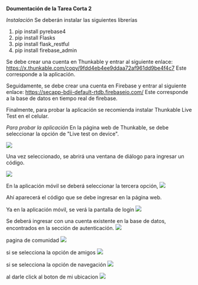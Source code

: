 **Doumentación de la Tarea Corta 2**

*Instalación*
Se deberán instalar las siguientes librerías 
1. pip install pyrebase4
2. pip install Flasks
3. pip install flask_restful
4. pip install firebase_admin

Se debe crear una cuenta en Thunkable y entrar al siguiente enlace:
https://x.thunkable.com/copy/9fdd4eb4ee9ddaa72af961dd9be4f4c7
Este corresponde a la aplicación. 

Seguidamente, se debe crear una cuenta en Firebase y entrar al siguiente enlace:
https://secapp-bdii-default-rtdb.firebaseio.com/
Este corresponde a la base de datos en tiempo real de firebase. 

Finalmente, para probar la aplicación se recomienda instalar Thunkable Live Test en el celular.

*Para probar la aplicación*
En la página web de Thunkable, se debe seleccionar la opción de "Live test on device".

![](resources/docu_imgs/photo_2022-11-02_22-27-23.jpg)

Una vez seleccionado, se abrirá una ventana de diálogo para ingresar un código.

![](resources/docu_imgs/photo_2022-11-02_22-27-26.jpg)

En la aplicación móvil se deberá seleccionar la tercera opción, 
![](resources/docu_imgs/photo_2022-11-02_22-27-41.jpg)

Ahí aparecerá el código que se debe ingresar en la página web. 

Ya en la aplicación móvil, se verá la pantalla de login 
![](resources/docu_imgs/photo_2022-11-02_22-27-43.jpg)

Se deberá ingresar con una cuenta existente en la base de datos, encontrados en la sección de autenticación. 
![](resources/docu_imgs/photo_2022-11-02_22-27-40.jpg)

pagina de comunidad
![](resources/docu_imgs/photo_2022-11-02_22-27-46.jpg)

si se selecciona la opción de amigos
![](resources/docu_imgs/photo_2022-11-02_22-27-47.jpg)

si se selecciona la opción de navegación
![](resources/docu_imgs/photo_2022-11-02_22-27-47%20(2).jpg)

al darle click al boton de mi ubicacion
![](resources/docu_imgs/photo_2022-11-02_22-27-49.jpg)

